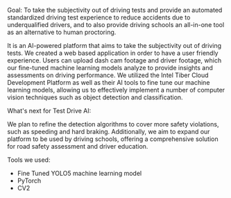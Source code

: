Goal: To take the subjectivity out of driving tests and provide an automated standardized driving test experience to reduce accidents due to underqualified drivers, and to also provide driving schools an all-in-one tool as an alternative to human proctoring.

It is an AI-powered platform that aims to take the subjectivity out of driving tests. We created a web based application in order to have a user friendly experience. Users can upload dash cam footage and driver footage, which our fine-tuned machine learning models analyze to provide insights and assessments on driving performance. We utilized the Intel Tiber Cloud Development Platform as well as their AI tools to fine tune our machine learning models, allowing us to effectively implement a number of computer vision techniques such as object detection and classification.

What's next for Test Drive AI:

We plan to refine the detection algorithms to cover more safety violations, such as speeding and hard braking. Additionally, we aim to expand our platform to be used by driving schools, offering a comprehensive solution for road safety assessment and driver education.

Tools we used:
  - Fine Tuned YOLO5 machine learning model
  - PyTorch
  - CV2
